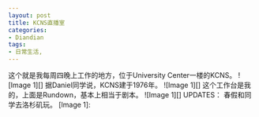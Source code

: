 ```yaml
---
layout: post
title: KCNS直播室
categories:
- Diandian
tags:
- 日常生活, 
---
```

这个就是我每周四晚上工作的地方，位于University Center一楼的KCNS。 !\[Image 1\]\[\]‍ 据Daniel同学说，KCNS建于1976年。 !\[Image 1\]\[\]‍ 这个工作台是我的，上面是Rundown，基本上相当于剧本。 !\[Image 1\]\[\]‍ UPDATES： 春假和同学去洛杉矶玩。 \[Image 1\]: